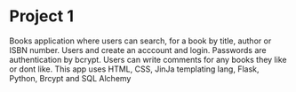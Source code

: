 # Project 1
  
Books application where users can search, for a book by title, author or ISBN number.
Users and create an acccount and login.
Passwords are authentication by bcrypt.
Users can write comments for any books they like or dont like.
This app uses HTML, CSS, JinJa templating lang, Flask, Python, Brcypt and SQL Alchemy 